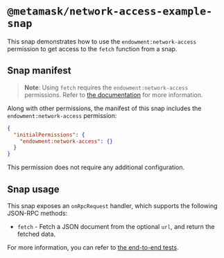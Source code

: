 # `@metamask/network-access-example-snap`

This snap demonstrates how to use the `endowment:network-access` permission to
get access to the `fetch` function from a snap.

## Snap manifest

> **Note**: Using `fetch` requires the `endowment:network-access`
> permissions. Refer to [the documentation](https://docs.metamask.io/snaps/reference/permissions/#endowmentnetwork-access)
> for more information.

Along with other permissions, the manifest of this snap includes the
`endowment:network-access` permission:

```json
{
  "initialPermissions": {
    "endowment:network-access": {}
  }
}
```

This permission does not require any additional configuration.

## Snap usage

This snap exposes an `onRpcRequest` handler, which supports the following
JSON-RPC methods:

- `fetch` - Fetch a JSON document from the optional `url`, and return the
  fetched data.

For more information, you can refer to
[the end-to-end tests](./src/index.test.ts).
